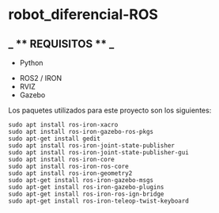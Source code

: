 # robot_diferencial-ROS

## _ ** REQUISITOS ** _ 
- Python
* ROS2 / IRON
* RVIZ
* Gazebo 

Los paquetes utilizados para este proyecto son los siguientes: 
```
sudo apt install ros-iron-xacro
sudo apt install ros-iron-gazebo-ros-pkgs
sudo apt-get install gedit
sudo apt install ros-iron-joint-state-publisher
sudo apt install ros-iron-joint-state-publisher-gui
sudo apt install ros-iron-core
sudo apt install ros-iron-ros-core
sudo apt install ros-iron-geometry2
sudo apt-get install ros-iron-gazebo-msgs
sudo apt-get install ros-iron-gazebo-plugins
sudo apt-get install ros-iron-ros-ign-bridge
sudo apt-get install ros-iron-teleop-twist-keyboard
```
